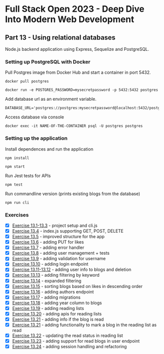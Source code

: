 # Full Stack Open 2023 - Deep Dive Into Modern Web Development

## Part 13 - Using relational databases

Node.js backend application using Express, Sequelize and PostgreSQL.

### Setting up PostgreSQL with Docker

Pull Postgres image from Docker Hub and start a container in port 5432.

    docker pull postgres
    
    docker run -e POSTGRES_PASSWORD=mysecretpassword -p 5432:5432 postgres

Add database url as an environment variable.

    DATABASE_URL='postgres://postgres:mysecretpassword@localhost:5432/postgres'

Access database via console 

    docker exec -it NAME-OF-THE-CONTAINER psql -U postgres postgres

### Setting up the application 

Install dependences and run the application

    npm install 

    npm start

Run Jest tests for APIs

    npm test

Run commandline version (prints existing blogs from the database)

    npm run cli

### Exercises

- [x] [Exercise 13.1-13.3](https://github.com/ruusukivi/fullstack-part13-postgresql/tree/13.1-13.3) -  project setup and cli.js
- [x] [Exercise 13.4](https://github.com/ruusukivi/fullstack-part13-postgresql/tree/13.4) -  index.js supporting GET, POST, DELETE
- [x] [Exercise 13.5](https://github.com/ruusukivi/fullstack-part13-postgresql/tree/13.5) -  improved structure for the app
- [x] [Exercise 13.6](https://github.com/ruusukivi/fullstack-part13-postgresql/tree/13.6) -  adding PUT for likes
- [x] [Exercise 13.7](https://github.com/ruusukivi/fullstack-part13-postgresql/tree/13.7) -  adding error handler
- [x] [Exercise 13.8](https://github.com/ruusukivi/fullstack-part13-postgresql/tree/13.8) -  adding user management + tests
- [x] [Exercise 13.9](https://github.com/ruusukivi/fullstack-part13-postgresql/tree/13.9) -  adding validation for username
- [x] [Exercise 13.10](https://github.com/ruusukivi/fullstack-part13-postgresql/tree/13.10) -  adding login endpoint 
- [x] [Exercise 13.11-13.12](https://github.com/ruusukivi/fullstack-part13-postgresql/tree/13.11) - adding user info to blogs and deletion
- [x] [Exercise 13.13](https://github.com/ruusukivi/fullstack-part13-postgresql/tree/13.13) -  adding filtering by keyword
- [x] [Exercise 13.14](https://github.com/ruusukivi/fullstack-part13-postgresql/tree/13.14) -  expanded filtering
- [x] [Exercise 13.15](https://github.com/ruusukivi/fullstack-part13-postgresql/tree/13.15) -  sorting blogs based on likes in descending order
- [x] [Exercise 13.16](https://github.com/ruusukivi/fullstack-part13-postgresql/tree/13.16) -  adding  authors endpoint
- [x] [Exercise 13.17](https://github.com/ruusukivi/fullstack-part13-postgresql/tree/13.17) -  adding migrations
- [x] [Exercise 13.18](https://github.com/ruusukivi/fullstack-part13-postgresql/tree/13.18) -  adding  year column to blogs
- [x] [Exercise 13.19](https://github.com/ruusukivi/fullstack-part13-postgresql/tree/13.19) -  adding  reading lists
- [x] [Exercise 13.20](https://github.com/ruusukivi/fullstack-part13-postgresql/tree/13.20) -  adding  apis for reading lists
- [x] [Exercise 13.21](https://github.com/ruusukivi/fullstack-part13-postgresql/tree/13.20) -  adding info if the blog is read
- [x] [Exercise 13.21](https://github.com/ruusukivi/fullstack-part13-postgresql/tree/13.20) -  adding functionality to mark a blog in the reading list as read
- [x] [Exercise 13.22](https://github.com/ruusukivi/fullstack-part13-postgresql/tree/13.22) -  updating the read status in reading list
- [x] [Exercise 13.23](https://github.com/ruusukivi/fullstack-part13-postgresql/tree/13.23) -  adding support for read blogs in user endpoint
- [x] [Exercise 13.24](https://github.com/ruusukivi/fullstack-part13-postgresql/tree/13.24) -  adding session handling and refactoring